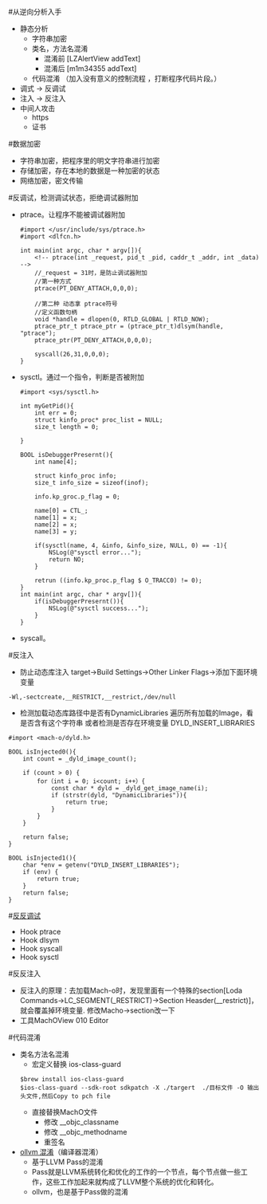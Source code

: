 #从逆向分析入手
- 静态分析
  - 字符串加密
  - 类名，方法名混淆
    - 混淆前 [LZAlertView addText]
    - 混淆后 [m1m34355 addText]
  - 代码混淆 （加入没有意义的控制流程 ，打断程序代码片段。） 
- 调式 -> 反调试
- 注入 -> 反注入
- 中间人攻击
  - https 
  - 证书

#数据加密
- 字符串加密，把程序里的明文字符串进行加密
- 存储加密，存在本地的数据是一种加密的状态
- 网络加密，密文传输

#反调试，检测调试状态，拒绝调试器附加
- ptrace。让程序不能被调试器附加
  ```
  #import </usr/include/sys/ptrace.h>
  #import <dlfcn.h>

  int main(int argc, char * argv[]){
      <!-- ptrace(int _request, pid_t _pid, caddr_t _addr, int _data) -->
      //_request = 31时，是防止调试器附加
      //第一种方式
      ptrace(PT_DENY_ATTACH,0,0,0);

      //第二种 动态拿 ptrace符号
      //定义函数句柄
      void *handle = dlopen(0, RTLD_GLOBAL | RTLD_NOW);
      ptrace_ptr_t ptrace_ptr = (ptrace_ptr_t)dlsym(handle, "ptrace");
      ptrace_ptr(PT_DENY_ATTACH,0,0,0);
      
      syscall(26,31,0,0,0);
  }
  ```
- sysctl。通过一个指令，判断是否被附加
  ```
  #import <sys/sysctl.h>

  int myGetPid(){
      int err = 0;
      struct kinfo_proc* proc_list = NULL;
      size_t length = 0;
      
  }

  BOOL isDebuggerPresernt(){
      int name[4];

      struct kinfo_proc info;
      size_t info_size = sizeof(inof);

      info.kp_groc.p_flag = 0;

      name[0] = CTL_;
      name[1] = x;
      name[2] = x;
      name[3] = y;

      if(sysctl(name, 4, &info, &info_size, NULL, 0) == -1){
          NSLog(@"sysctl error...");
          return NO;
      }

      retrun ((info.kp_proc.p_flag $ O_TRACC0) != 0);
  }
  int main(int argc, char * argv[]){
      if(isDebuggerPresernt()){
          NSLog(@"sysctl success...");
      }
  }
  ```
- syscall。

#反注入
- 防止动态库注入
target->Build Settings->Other Linker Flags->添加下面环境变量
```
-Wl,-sectcreate,__RESTRICT,__restrict,/dev/null
```
- 检测加载动态库路径中是否有DynamicLibraries
遍历所有加载的Image，看是否含有这个字符串
或者检测是否存在环境变量 DYLD_INSERT_LIBRARIES
```
#import <mach-o/dyld.h>

BOOL isInjected0(){
    int count = _dyld_image_count();

    if (count > 0) {
        for（int i = 0; i<count; i++）{
            const char * dyld = _dyld_get_image_name(i);
            if (strstr(dyld, "DynamicLibraries")){
                return true;
            }
        }
    }

    return false;
}

BOOL isInjected1(){
    char *env = getenv("DYLD_INSERT_LIBRARIES");
    if (env) {
        return true;
    }
    return false;
}
```

#[反反调试](https://www.youtube.com/watch?v=JJagj7-VLbs&list=PL4XMD13FgeTTa4B1MKNRI7lrPlr4izRBg&index=40)
- Hook ptrace
- Hook dlsym
- Hook syscall
- Hook sysctl

#反反注入
- 反注入的原理：去加载Mach-o时，发现里面有一个特殊的section[Loda Commands->LC_SEGMENT(_RESTRICT)->Section Heasder(__restrict)]，就会覆盖掉环境变量. 修改Macho->section改一下
- 工具MachOView 010 Editor 

#代码混淆
- 类名方法名混淆
  - 宏定义替换 ios-class-guard
  ```
  $brew install ios-class-guard
  $ios-class-guard --sdk-root sdkpatch -X ./targert  ./目标文件 -O 输出头文件,然后Copy to pch file
  ```
  - 直接替换MachO文件
    - 修改 __objc_classname
    - 修改 __objc_methodname
    - 重签名
- [ollvm 混淆](https://www.youtube.com/watch?v=WYa-HF-Vk_0&list=PL4XMD13FgeTTa4B1MKNRI7lrPlr4izRBg&index=42)（编译器混淆）
  - 基于LLVM Pass的混淆
  - Pass就是LLVM系统转化和优化的工作的一个节点，每个节点做一些工作，这些工作加起来就构成了LLVM整个系统的优化和转化。
  - ollvm，也是基于Pass做的混淆